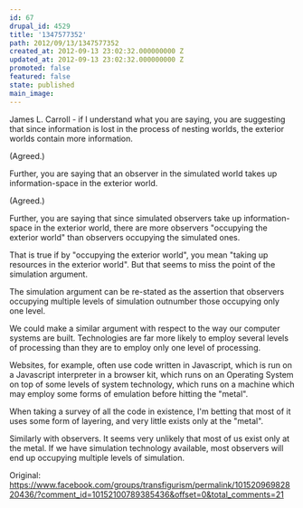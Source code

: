 ```yaml
---
id: 67
drupal_id: 4529
title: '1347577352'
path: 2012/09/13/1347577352
created_at: 2012-09-13 23:02:32.000000000 Z
updated_at: 2012-09-13 23:02:32.000000000 Z
promoted: false
featured: false
state: published
main_image: 
---
```

James L. Carroll - if I understand what you are saying, you are suggesting that since information is lost in the process of nesting worlds, the exterior worlds contain more information.

(Agreed.)

Further, you are saying that an observer in the simulated world takes up information-space in the exterior world.

(Agreed.)

Further, you are saying that since simulated observers take up information-space in the exterior world, there are more observers "occupying the exterior world" than observers occupying the simulated ones.

That is true if by "occupying the exterior world", you mean "taking up resources in the exterior world". But that seems to miss the point of the simulation argument. 

The simulation argument can be re-stated as the assertion that observers occupying multiple levels of simulation outnumber those occupying only one level.

We could make a similar argument with respect to the way our computer systems are built. Technologies are far more likely to employ several levels of processing than they are to employ only one level of processing.

Websites, for example, often use code written in Javascript, which is run on a Javascript interpreter in a browser kit, which runs on an Operating System on top of some levels of system technology, which runs on a machine which may employ some forms of emulation before hitting the "metal".

When taking a survey of all the code in existence, I'm betting that most of it uses some form of layering, and very little exists only at the "metal".

Similarly with observers. It seems very unlikely that most of us exist only at the metal. If we have simulation technology available, most observers will end up occupying multiple levels of simulation.

Original: https://www.facebook.com/groups/transfigurism/permalink/10152096982820436/?comment_id=10152100789385436&offset=0&total_comments=21
